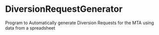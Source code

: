 # DiversionRequestGenerator
Program to Automatically generate Diversion Requests for the MTA using data from a spreadsheet
